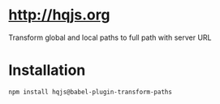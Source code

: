 # http://hqjs.org
Transform global and local paths to full path with server URL

# Installation
```sh
npm install hqjs@babel-plugin-transform-paths
```
